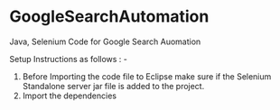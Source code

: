 # GoogleSearchAutomation
Java, Selenium Code for Google Search Auomation 


Setup Instructions as follows : - 

1. Before Importing the code file to Eclipse make sure if the Selenium Standalone server jar file is added to the project.
2. Import the dependencies
